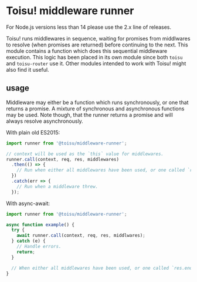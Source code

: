 # Toisu! middleware runner

For Node.js versions less than 14 please use the 2.x line of releases.

Toisu! runs middlewares in sequence, waiting for promises from middlwares to resolve (when promises
are returned) before continuing to the next. This module contains a function which does this
sequential middleware execution. This logic has been placed in its own module since both `toisu` and
`toisu-router` use it. Other modules intended to work with Toisu! might also find it useful.

## usage

Middleware may either be a function which runs synchronously, or one that returns a promise. A
mixture of synchronous and asynchronous functions may be used. Note though, that the runner returns
a promise and will always resolve asynchronously.

With plain old ES2015:
```javascript
import runner from '@toisu/middleware-runner';

// context will be used as the `this` value for middlewares.
runner.call(context, req, res, middlewares)
  .then(() => {
    // Run when either all middlewares have been used, or one called `res.end()`.
  })
  .catch(err => {
    // Run when a middleware threw.
  });
```

With async-await:
```javascript
import runner from '@toisu/middleware-runner';

async function example() {
  try {
    await runner.call(context, req, res, middlwares);
  } catch (e) {
    // Handle errors.
    return;
  }

  // When either all middlewares have been used, or one called `res.end()`.
}
```
